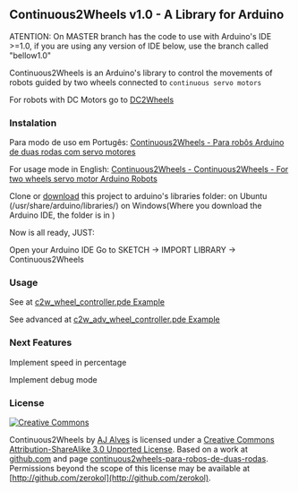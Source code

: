 ## Continuous2Wheels v1.0 - A Library for Arduino

ATENTION: On MASTER branch has the code to use with Arduino's IDE >=1.0, if you are using any version of IDE below, use the branch called "bellow1.0" 

Continuous2Wheels is an Arduino's library to control the movements of robots guided by two wheels connected to `continuous servo motors`

For robots with DC Motors go to [DC2Wheels](http://github.com/zerokol/DC2Wheels)

### Instalation
Para modo de uso em Portugês: [Continuous2Wheels - Para robôs Arduino de duas rodas com servo motores 
](http://www.zerokol.com/2012/05/continuous2wheels-para-robos-de-duas.html)

For usage mode in English: [Continuous2Wheels - Continuous2Wheels - For two wheels servo motor Arduino Robots
](http://www.zerokol.com/2012/09/continuous2wheels-for-two-wheels.html)

Clone or [download](https://github.com/zerokol/Continuous2Wheels/downloads) this project to arduino's libraries folder:
on Ubuntu (/usr/share/arduino/libraries/) on Windows(Where you download the Arduino IDE, the folder is in )

Now is all ready, JUST:

Open your Arduino IDE
Go to SKETCH → IMPORT LIBRARY → Continuous2Wheels

### Usage

See at [c2w_wheel_controller.pde Example](http://github.com/zerokol/Continuous2Wheels/blob/master/examples/c2w_wheel_controller/c2w_wheel_controller.pde)

See advanced at [c2w_adv_wheel_controller.pde Example](http://github.com/zerokol/Continuous2Wheels/blob/master/examples/c2w_advanced_wheel_controller/c2w_adv_wheel_controller.pde)

### Next Features

Implement speed in percentage

Implement debug mode

### License

[![Creative Commons](http://i.creativecommons.org/l/by-sa/3.0/88x31.png)](http://creativecommons.org/licenses/by-sa/3.0/)

Continuous2Wheels by [AJ Alves](http://zerokol.com) is licensed under a [Creative Commons Attribution-ShareAlike 3.0 Unported License](http://creativecommons.org/licenses/by-sa/3.0/).
Based on a work at [github.com](http://github.com/zerokol/Continuous2Wheels) and page [continuous2wheels-para-robos-de-duas-rodas](http://www.zerokol.com/2012/05/continuous2wheels-para-robos-de-duas.html).
Permissions beyond the scope of this license may be available at [http://github.com/zerokol](http://github.com/zerokol).
